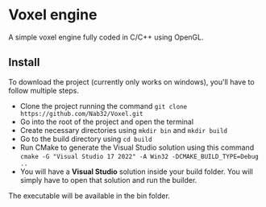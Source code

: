 # Voxel engine

A simple voxel engine fully coded in C/C++ using OpenGL.


## Install
To download the project (currently only works on windows), you'll have to follow multiple steps.

* Clone the project running the command `git clone https://github.com/Nab32/Voxel.git`
* Go into the root of the project and open the terminal
* Create necessary directories using `mkdir bin` and `mkdir build`
* Go to the build directory using `cd build`
* Run CMake to generate the Visual Studio solution using this command `cmake -G "Visual Studio 17 2022" -A Win32 -DCMAKE_BUILD_TYPE=Debug ..`
* You will have a **Visual Studio** solution inside your build folder. You will simply have to open that solution and run the builder.

The executable will be available in the bin folder.

